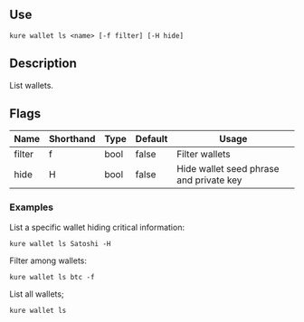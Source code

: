 ## Use 

`kure wallet ls <name> [-f filter] [-H hide]`

## Description

List wallets.

## Flags

|  Name     | Shorthand |     Type      |    Default    |                 Usage                     |
|-----------|-----------|---------------|---------------|-------------------------------------------|
| filter    | f         | bool          | false         | Filter wallets                            |
| hide      | H         | bool          | false         | Hide wallet seed phrase and private key   |


### Examples

List a specific wallet hiding critical information:
```
kure wallet ls Satoshi -H
```

Filter among wallets:
```
kure wallet ls btc -f
```

List all wallets;
```
kure wallet ls
```
